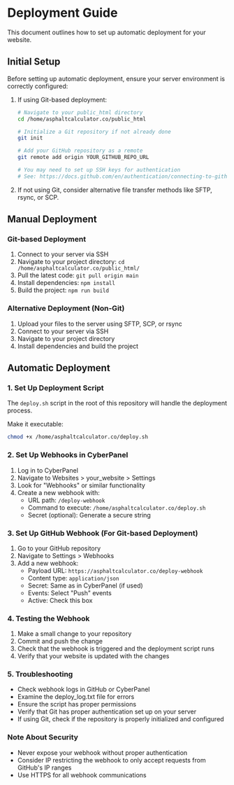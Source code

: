
# Deployment Guide

This document outlines how to set up automatic deployment for your website.

## Initial Setup

Before setting up automatic deployment, ensure your server environment is correctly configured:

1. If using Git-based deployment:
   ```bash
   # Navigate to your public_html directory
   cd /home/asphaltcalculator.co/public_html
   
   # Initialize a Git repository if not already done
   git init
   
   # Add your GitHub repository as a remote
   git remote add origin YOUR_GITHUB_REPO_URL
   
   # You may need to set up SSH keys for authentication
   # See: https://docs.github.com/en/authentication/connecting-to-github-with-ssh
   ```

2. If not using Git, consider alternative file transfer methods like SFTP, rsync, or SCP.

## Manual Deployment

### Git-based Deployment
1. Connect to your server via SSH
2. Navigate to your project directory: `cd /home/asphaltcalculator.co/public_html/`
3. Pull the latest code: `git pull origin main`
4. Install dependencies: `npm install`
5. Build the project: `npm run build`

### Alternative Deployment (Non-Git)
1. Upload your files to the server using SFTP, SCP, or rsync
2. Connect to your server via SSH
3. Navigate to your project directory
4. Install dependencies and build the project

## Automatic Deployment

### 1. Set Up Deployment Script

The `deploy.sh` script in the root of this repository will handle the deployment process.

Make it executable:
```bash
chmod +x /home/asphaltcalculator.co/deploy.sh
```

### 2. Set Up Webhooks in CyberPanel

1. Log in to CyberPanel
2. Navigate to Websites > your_website > Settings
3. Look for "Webhooks" or similar functionality
4. Create a new webhook with:
   - URL path: `/deploy-webhook`
   - Command to execute: `/home/asphaltcalculator.co/deploy.sh`
   - Secret (optional): Generate a secure string

### 3. Set Up GitHub Webhook (For Git-based Deployment)

1. Go to your GitHub repository
2. Navigate to Settings > Webhooks
3. Add a new webhook:
   - Payload URL: `https://asphaltcalculator.co/deploy-webhook`
   - Content type: `application/json`
   - Secret: Same as in CyberPanel (if used)
   - Events: Select "Push" events
   - Active: Check this box

### 4. Testing the Webhook

1. Make a small change to your repository
2. Commit and push the change
3. Check that the webhook is triggered and the deployment script runs
4. Verify that your website is updated with the changes

### 5. Troubleshooting

- Check webhook logs in GitHub or CyberPanel
- Examine the deploy_log.txt file for errors
- Ensure the script has proper permissions
- Verify that Git has proper authentication set up on your server
- If using Git, check if the repository is properly initialized and configured

### Note About Security

- Never expose your webhook without proper authentication
- Consider IP restricting the webhook to only accept requests from GitHub's IP ranges
- Use HTTPS for all webhook communications
